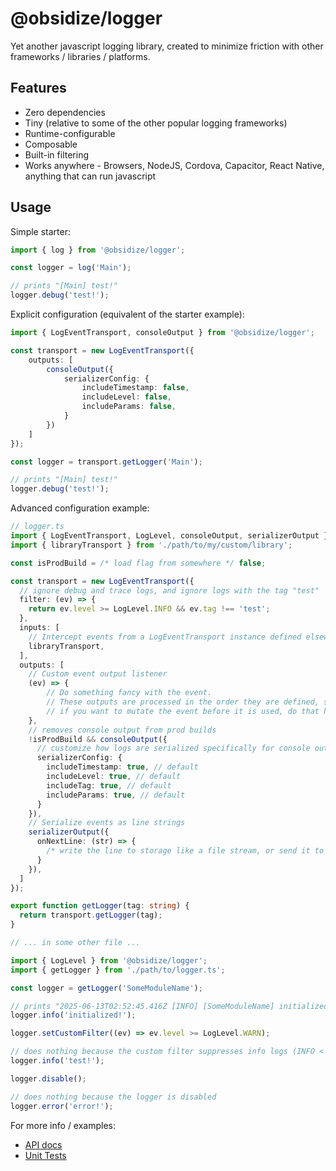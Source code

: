 # @obsidize/logger

Yet another javascript logging library, created to minimize friction with other frameworks / libraries / platforms.

## Features

- Zero dependencies
- Tiny (relative to some of the other popular logging frameworks)
- Runtime-configurable
- Composable
- Built-in filtering
- Works anywhere - Browsers, NodeJS, Cordova, Capacitor, React Native, anything that can run javascript

## Usage

Simple starter:

```typescript
import { log } from '@obsidize/logger';

const logger = log('Main');

// prints "[Main] test!"
logger.debug('test!');
```

Explicit configuration (equivalent of the starter example):

```typescript
import { LogEventTransport, consoleOutput } from '@obsidize/logger';

const transport = new LogEventTransport({
	outputs: [
		consoleOutput({
			serializerConfig: {
				includeTimestamp: false,
				includeLevel: false,
				includeParams: false,
			}
		})
	]
});

const logger = transport.getLogger('Main');

// prints "[Main] test!"
logger.debug('test!');
```

Advanced configuration example:

```typescript
// logger.ts
import { LogEventTransport, LogLevel, consoleOutput, serializerOutput } from '@obsidize/logger';
import { libraryTransport } from './path/to/my/custom/library';

const isProdBuild = /* load flag from somewhere */ false;

const transport = new LogEventTransport({
  // ignore debug and trace logs, and ignore logs with the tag "test"
  filter: (ev) => {
    return ev.level >= LogLevel.INFO && ev.tag !== 'test';
  },
  inputs: [
	// Intercept events from a LogEventTransport instance defined elsewhere
	libraryTransport,
  ],
  outputs: [
	// Custom event output listener
	(ev) => {
		// Do something fancy with the event.
		// These outputs are processed in the order they are defined, so
		// if you want to mutate the event before it is used, do that here.
	},
	// removes console output from prod builds
    !isProdBuild && consoleOutput({
	  // customize how logs are serialized specifically for console output
      serializerConfig: {
        includeTimestamp: true, // default
		includeLevel: true, // default
		includeTag: true, // default
        includeParams: true, // default
      }
    }),
	// Serialize events as line strings
    serializerOutput({
      onNextLine: (str) => {
        /* write the line to storage like a file stream, or send it to a remote server */
      }
    }),
  ]
});

export function getLogger(tag: string) {
  return transport.getLogger(tag);
}

// ... in some other file ...

import { LogLevel } from '@obsidize/logger';
import { getLogger } from './path/to/logger.ts';

const logger = getLogger('SomeModuleName');

// prints "2025-06-13T02:52:45.416Z [INFO] [SomeModuleName] initialized!"
logger.info('initialized!');

logger.setCustomFilter((ev) => ev.level >= LogLevel.WARN);

// does nothing because the custom filter suppresses info logs (INFO < WARN)
logger.info('test!');

logger.disable();

// does nothing because the logger is disabled
logger.error('error!');
```

For more info / examples:

- [API docs](https://jospete.github.io/obsidize-logger/)
- [Unit Tests](https://github.com/jospete/obsidize-logger/tree/main/src)
